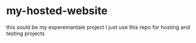 # my-hosted-website
this sould be my experemantale project
I just use this repo for hosting and testing projects


